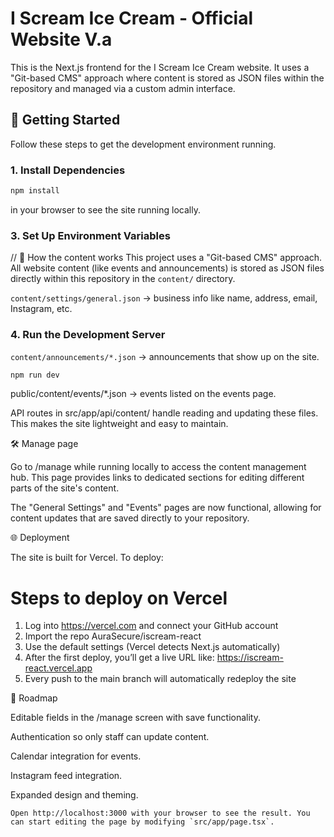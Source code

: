 # I Scream Ice Cream - Official Website V.a

This is the Next.js frontend for the I Scream Ice Cream website. It uses a "Git-based CMS" approach where content is stored as JSON files within the repository and managed via a custom admin interface.

## 🚀 Getting Started

Follow these steps to get the development environment running.

### 1. Install Dependencies

```bash
npm install
```

in your browser to see the site running locally.

### 3. Set Up Environment Variables

// 📂 How the content works
This project uses a "Git-based CMS" approach. All website content (like events and announcements) is stored as JSON files directly within this repository in the `content/` directory.

`content/settings/general.json` → business info like name, address, email, Instagram, etc.

### 4. Run the Development Server

`content/announcements/*.json` → announcements that show up on the site.

```bash
npm run dev
```

public/content/events/\*.json → events listed on the events page.

API routes in src/app/api/content/ handle reading and updating these files.
This makes the site lightweight and easy to maintain.

🛠 Manage page

Go to /manage while running locally to access the content management hub. This page provides links to dedicated sections for editing different parts of the site's content.

The "General Settings" and "Events" pages are now functional, allowing for content updates that are saved directly to your repository.

🌐 Deployment

The site is built for Vercel.
To deploy:

# Steps to deploy on Vercel

1. Log into https://vercel.com and connect your GitHub account
2. Import the repo AuraSecure/iscream-react
3. Use the default settings (Vercel detects Next.js automatically)
4. After the first deploy, you’ll get a live URL like:
   https://iscream-react.vercel.app
5. Every push to the main branch will automatically redeploy the site

🔮 Roadmap

Editable fields in the /manage screen with save functionality.

Authentication so only staff can update content.

Calendar integration for events.

Instagram feed integration.

Expanded design and theming.

```
Open http://localhost:3000 with your browser to see the result. You can start editing the page by modifying `src/app/page.tsx`.
```
